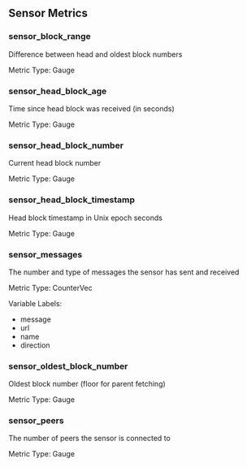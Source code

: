 
## Sensor Metrics


### sensor_block_range
Difference between head and oldest block numbers

Metric Type: Gauge


### sensor_head_block_age
Time since head block was received (in seconds)

Metric Type: Gauge


### sensor_head_block_number
Current head block number

Metric Type: Gauge


### sensor_head_block_timestamp
Head block timestamp in Unix epoch seconds

Metric Type: Gauge


### sensor_messages
The number and type of messages the sensor has sent and received

Metric Type: CounterVec

Variable Labels:
- message
- url
- name
- direction


### sensor_oldest_block_number
Oldest block number (floor for parent fetching)

Metric Type: Gauge


### sensor_peers
The number of peers the sensor is connected to

Metric Type: Gauge

